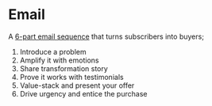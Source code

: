 # Email

A [6-part email sequence](https://entrepreneurshandbook.co/this-6-part-email-sequence-just-about-guarantees-a-four-figure-income-every-time-i-use-it-fb7e8bf90ad0) that turns subscribers into buyers;

1. Introduce a problem
2. Amplify it with emotions
3. Share transformation story
4. Prove it works with testimonials
5. Value-stack and present your offer
6. Drive urgency and entice the purchase